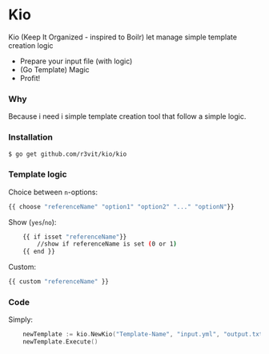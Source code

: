 # Kio

Kio (Keep It Organized - inspired to Boilr) let manage simple template creation logic

  - Prepare your input file (with logic)
  - (Go Template) Magic
  - Profit!

### Why
Because i need i simple template creation tool that follow a simple logic.

### Installation

```sh
$ go get github.com/r3vit/kio/kio
```

### Template logic

Choice between `n`-options:
```sh
{{ choose "referenceName" "option1" "option2" "..." "optionN"}}
```

Show (`yes`/`no`):
```sh
    {{ if isset "referenceName"}}
        //show if referenceName is set (0 or 1)
    {{ end }}
```

Custom:
```sh
{{ custom "referenceName" }}
```


### Code

Simply:
```go
	newTemplate := kio.NewKio("Template-Name", "input.yml", "output.txt")
	newTemplate.Execute()
```
